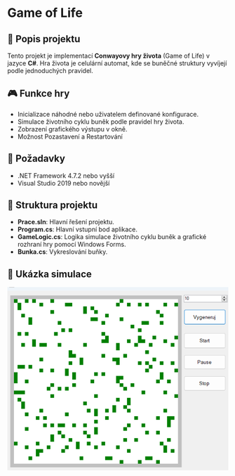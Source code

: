 # Game of Life

## 📜 Popis projektu

Tento projekt je implementací **Conwayovy hry života** (Game of Life) v jazyce **C#**. Hra života je celulární automat, kde se buněčné struktury vyvíjejí podle jednoduchých pravidel.

## 🎮 Funkce hry

- Inicializace náhodné nebo uživatelem definované konfigurace.
- Simulace životního cyklu buněk podle pravidel hry života.
- Zobrazení grafického výstupu v okně.
- Možnost Pozastavení a Restartování

## 🔧 Požadavky

- .NET Framework 4.7.2 nebo vyšší
- Visual Studio 2019 nebo novější

## 📂 Struktura projektu

- **Prace.sln**: Hlavní řešení projektu.
- **Program.cs**: Hlavní vstupní bod aplikace.
- **GameLogic.cs**: Logika simulace životního cyklu buněk a grafické rozhraní hry pomocí Windows Forms.
- **Bunka.cs**: Vykreslování buňky.

## 📸 Ukázka simulace

![Screenshot Game of Life](GoL_screenshot.png)
